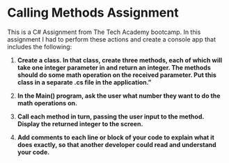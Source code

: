 # Calling Methods Assignment
This is a C# Assignment from The Tech Academy bootcamp. 
In this assignment I had to perform these actions and create a console app that includes the following:

1. **Create a class. In that class, create three methods, each of which will take one integer parameter in and return an integer. The methods should do some math operation on the received parameter. Put this class in a separate .cs file in the application.”**

2. **In the Main() program, ask the user what number they want to do the math operations on.**

3. **Call each method in turn, passing the user input to the method. Display the returned integer to the screen.**

4. **Add comments to each line or block of your code to explain what it does exactly, so that another developer could read and understand your code.**
